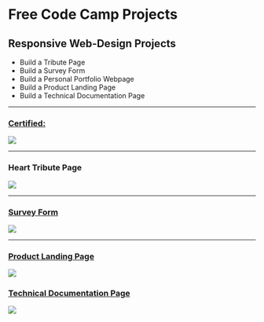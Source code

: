 <!DOCTYPE html>
<body>
        <h1> Free Code Camp Projects </h1>
    <div>
       <h2> Responsive Web-Design Projects </h2>
            <ul>
                <li>  Build a Tribute Page </li>
                <li>  Build a Survey Form </li>
                <li>  Build a Personal Portfolio Webpage </li>
                <li>  Build a Product Landing Page </li>
                <li>  Build a Technical Documentation Page </li>
            </ul>
        <hr>
            <a href="https://www.freecodecamp.org/certification/brnaka/responsive-web-design" target="_blank"> <h3> Certified: </h3> </a>
            <img src="https://i.imgur.com/NExVKPL.png">
    </div>
        <hr>
    <div>
       <h3> Heart Tribute Page </h3>
       <a href="https://codepen.io/BrNaka/full/oEzgJg/"> <img src="https://i.imgur.com/MmkaSw3.png"> </a>
    </div>
        <hr>
    <div>
        <a href="https://codepen.io/BrNaka/full/yEvOYQ/" target="_blank"> <h3> Survey Form </h3> </a>
        <img src="https://i.imgur.com/fSdkIGi.png">
    </div>
        <hr>
    <div>
       <a href="https://codepen.io/BrNaka/full/KeBKwR/" target="_blank"> <h3> Product Landing Page </h3> </a>
        <img src="https://i.imgur.com/9zqX0Yk.png">
    </div>
    <div>
       <a href="https://codepen.io/BrNaka/full/JZegzY/" target="_blank"> <h3> Technical Documentation Page </h3> </a>
        <img src="https://i.imgur.com/E0RjTnW.png">
    </div>
</body>
    
